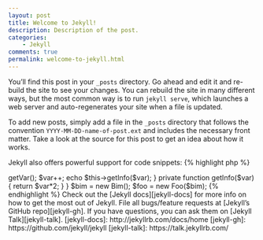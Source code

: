 ```yaml
---
layout: post
title: Welcome to Jekyll!
description: Description of the post.
categories:
    - Jekyll
comments: true
permalink: welcome-to-jekyll.html
---
```

You’ll find this post in your `_posts` directory. Go ahead and edit it and re-build the site to see your changes. You can rebuild the site in many different ways, but the most common way is to run `jekyll serve`, which launches a web server and auto-regenerates your site when a file is updated.

To add new posts, simply add a file in the `_posts` directory that follows the convention `YYYY-MM-DD-name-of-post.ext` and includes the necessary front matter. Take a look at the source for this post to get an idea about how it works.

Jekyll also offers powerful support for code snippets:
{% highlight php %}
<?php

namespace FooBar;

class Foo extends Bar
{
    public function __construct(Bim $ec) {
        $var = $ec->getVar();
        $var++;
        echo $this->getInfo($var);
    }

    private function getInfo($var) {
        return $var*2;
    }
}

$bim = new Bim();
$foo = new Foo($bim);
{% endhighlight %}

Check out the [Jekyll docs][jekyll-docs] for more info on how to get the most out of Jekyll. File all bugs/feature requests at [Jekyll’s GitHub repo][jekyll-gh]. If you have questions, you can ask them on [Jekyll Talk][jekyll-talk].

[jekyll-docs]: http://jekyllrb.com/docs/home
[jekyll-gh]:   https://github.com/jekyll/jekyll
[jekyll-talk]: https://talk.jekyllrb.com/